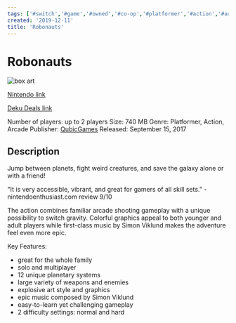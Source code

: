 ```yaml
---
tags: ['#switch','#game','#owned','#co-op','#platformer','#action','#arcade']
created: '2019-12-11'
title: 'Robonauts'
---
```

# Robonauts

![box art](https://assets.nintendo.com/image/upload/c_pad,f_auto,h_613,q_auto,w_1089/ncom/en_US/games/switch/r/robonauts-switch/hero?v=2021042918)

[Nintendo link](https://www.nintendo.com/games/detail/robonauts-switch/)

[Deku Deals link](https://www.dekudeals.com/items/robonauts)

Number of players: up to 2 players
Size: 740 MB
Genre: Platformer, Action, Arcade
Publisher: [QubicGames](https://www.dekudeals.com/games?include[collection]=true&filter[publisher]=QubicGames)
Released: September 15, 2017

## Description

Jump between planets, fight weird creatures, and save the galaxy alone or with a friend!

"It is very accessible, vibrant, and great for gamers of all skill sets." - nintendoenthusiast.com review 9/10

The action combines familiar arcade shooting gameplay with a unique possibility to switch gravity. Colorful graphics appeal to both younger and adult players while first-class music by Simon Viklund makes the adventure feel even more epic.

Key Features:
- great for the whole family
- solo and multiplayer
- 12 unique planetary systems
- large variety of weapons and enemies
- explosive art style and graphics
- epic music composed by Simon Viklund
- easy-to-learn yet challenging gameplay
- 2 difficulty settings: normal and hard
